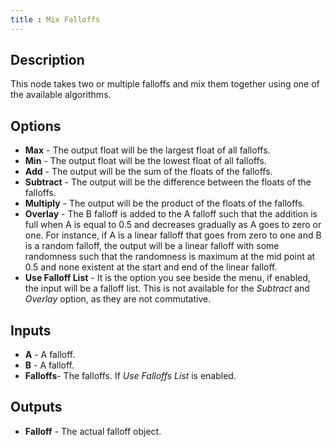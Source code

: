 ```yaml
---
title : Mix Falloffs
---
```


## Description

This node takes two or multiple falloffs and mix them together using one
of the available algorithms.

## Options

- **Max** - The output float will be the largest float of all falloffs.
- **Min** - The output float will be the lowest float of all falloffs.
- **Add** - The output will be the sum of the floats of the falloffs.
- **Subtract** - The output will be the difference between the floats of the
  falloffs.
- **Multiply** - The output will be the product of the floats of the falloffs.
- **Overlay** - The B falloff is added to the A falloff such that the addition
  is full when A is equal to 0.5 and decreases gradually as A goes to zero or
  one. For instance, if A is a linear falloff that goes from zero to one and B
  is a random falloff, the output will be a linear falloff with some randomness
  such that the randomness is maximum at the mid point at 0.5 and none existent
  at the start and end of the linear falloff.
- **Use Falloff List** - It is the option you see beside the menu, if enabled,
  the input will be a falloff list. This is not available for the *Subtract* and
  *Overlay* option, as they are not commutative.

## Inputs

- **A** - A falloff.
- **B** - A falloff.
- **Falloffs**- The falloffs. If *Use Falloffs List* is enabled.

## Outputs

- **Falloff** - The actual falloff object.
